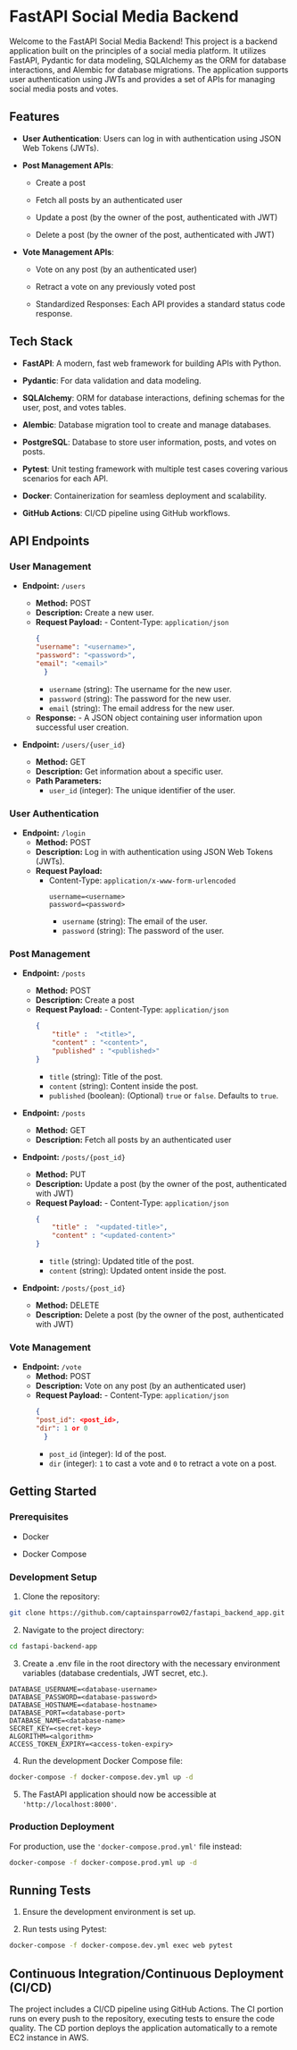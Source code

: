 # FastAPI Social Media Backend

Welcome to the FastAPI Social Media Backend! This project is a backend application built on the principles of a social media platform. It utilizes FastAPI, Pydantic for data modeling, SQLAlchemy as the ORM for database interactions, and Alembic for database migrations. The application supports user authentication using JWTs and provides a set of APIs for managing social media posts and votes.

## Features

- **User Authentication**: Users can log in with authentication using JSON Web Tokens (JWTs).

- **Post Management APIs**:

	- Create a post

	- Fetch all posts by an authenticated user

	- Update a post (by the owner of the post, authenticated with JWT)

	- Delete a post (by the owner of the post, authenticated with JWT)

- **Vote Management APIs**:

	- Vote on any post (by an authenticated user)

	- Retract a vote on any previously voted post

	- Standardized Responses: Each API provides a standard status code response.

## Tech Stack

- **FastAPI**: A modern, fast web framework for building APIs with Python.

- **Pydantic**: For data validation and data modeling.

- **SQLAlchemy**: ORM for database interactions, defining schemas for the user, post, and votes tables.

- **Alembic**: Database migration tool to create and manage databases.

- **PostgreSQL**: Database to store user information, posts, and votes on posts.

- **Pytest**: Unit testing framework with multiple test cases covering various scenarios for each API.

- **Docker**: Containerization for seamless deployment and scalability.

- **GitHub Actions**: CI/CD pipeline using GitHub workflows.

## API Endpoints
### User Management  
-  **Endpoint:**  `/users`  
	-  **Method:** POST 
	-  **Description:** Create a new user. 
	-  **Request Payload:**  - Content-Type: `application/json`  
		```json 
		{ 
		"username": "<username>",
		"password": "<password>",
		"email": "<email>" 
		  } 
		``` 
		-  `username` (string): The username for the new user.
		-  `password` (string): The password for the new user. 
		-  `email` (string): The email address for the new user. 
	-  **Response:**  - A JSON object containing user information upon successful user creation. 

-  **Endpoint:**  `/users/{user_id}`  
	-  **Method:** GET 
	-  **Description:** Get information about a specific user. 
	-  **Path Parameters:**  
		-  `user_id` (integer): The unique identifier of the user. 

	
### User Authentication

-   **Endpoint:** `/login`
    -   **Method:** POST
    -   **Description:** Log in with authentication using JSON Web Tokens (JWTs).
    -  **Request Payload:**  
	    - Content-Type: `application/x-www-form-urlencoded`  
			```
			username=<username>
			password=<password>
			```
			- `username` (string): The email of the user.
			- `password` (string): The password of the user.

### Post Management

-   **Endpoint:** `/posts`
    -   **Method:** POST
    -   **Description:** Create a post
    -  **Request Payload:**  - Content-Type: `application/json` 
	    ```json
	    {
		    "title" :  "<title>",
		    "content" : "<content>",
		    "published" : "<published>"
		}
		```
		- `title` (string): Title of the post.
		- `content` (string): Content inside the post.
		- `published` (boolean): (Optional) `true` or `false`. Defaults to `true`.
		    
-   **Endpoint:** `/posts`
    -   **Method:** GET
    -   **Description:** Fetch all posts by an authenticated user
-   **Endpoint:** `/posts/{post_id}`
    -   **Method:** PUT
    -   **Description:** Update a post (by the owner of the post, authenticated with JWT)
    -  **Request Payload:**  - Content-Type: `application/json` 
	    ```json
	    {
		    "title" :  "<updated-title>",
		    "content" : "<updated-content>"
		}
		```
		- `title` (string): Updated title of the post.
		- `content` (string): Updated ontent inside the post.

-   **Endpoint:** `/posts/{post_id}`
    -   **Method:** DELETE
    -   **Description:** Delete a post (by the owner of the post, authenticated with JWT)

### Vote Management

-   **Endpoint:** `/vote`
    -   **Method:** POST
    -   **Description:** Vote on any post (by an authenticated user)
	-  **Request Payload:**  - Content-Type: `application/json`  
		```json 
		{ 
		"post_id": <post_id>,
		"dir": 1 or 0 
		  } 
		``` 
		- `post_id` (integer): Id of the post.
		- `dir` (integer): `1` to cast a vote and `0` to retract a vote on a post.

## Getting Started

### Prerequisites

- Docker

- Docker Compose

### Development Setup

1. Clone the repository:
```sh
git clone https://github.com/captainsparrow02/fastapi_backend_app.git
```
2. Navigate to the project directory:
```sh
cd fastapi-backend-app
```

3. Create a .env file in the root directory with the necessary environment variables (database credentials, JWT secret, etc.).
```config
DATABASE_USERNAME=<database-username>
DATABASE_PASSWORD=<database-password>
DATABASE_HOSTNAME=<database-hostname>
DATABASE_PORT=<database-port>
DATABASE_NAME=<database-name>
SECRET_KEY=<secret-key>
ALGORITHM=<algorithm>
ACCESS_TOKEN_EXPIRY=<access-token-expiry>
```
4. Run the development Docker Compose file:
```sh
docker-compose -f docker-compose.dev.yml up -d
```

5. The FastAPI application should now be accessible at `'http://localhost:8000'`.

### Production Deployment

For production, use the `'docker-compose.prod.yml'` file instead:
```sh
docker-compose -f docker-compose.prod.yml up -d
```
## Running Tests

1. Ensure the development environment is set up.

2. Run tests using Pytest:
```sh
docker-compose -f docker-compose.dev.yml exec web pytest
```
## Continuous Integration/Continuous Deployment (CI/CD)

The project includes a CI/CD pipeline using GitHub Actions. The CI portion runs on every push to the repository, executing tests to ensure the code quality. The CD portion deploys the application automatically to a remote EC2 instance in AWS.
